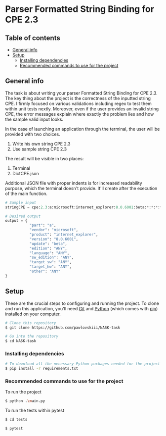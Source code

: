 # Parser Formatted String Binding for CPE 2.3

## Table of contents

- [General info](#general-info)
- [Setup](#setup)
  - [Installing dependencies](#installing-dependencies)
  - [Recommended commands to use for the project](#recommended-commands-to-use-for-the-project)

## General info

The task is about writing your parser Formatted String Binding for CPE 2.3. The key thing about the project is the correctness of the inputted string CPE. I firmly focused on various validations including regex to test them within unit tests nextly. Moreover, even if the user provides an invalid string CPE, the error messages explain where exactly the problem lies and how the sample valid input looks.

In the case of launching an application through the terminal, the user will be provided with two choices.

1. Write his own string CPE 2.3
2. Use sample string CPE 2.3

The result will be visible in two places:

1. Terminal
2. DictCPE.json

Additional JSON file with proper indents is for increased readability purpose, which the terminal doesn't provide. It'll create after the execution of the main function.

```python
# Sample input
stringCPE = cpe:2.3:a:microsoft:internet_explorer:8.0.6001:beta:*:*:*:*:*:*

# Desired output
output = {
           "part": "a",
           "vendor": "microsoft",
           "product": "internet_explorer",
           "version": "8.0.6001",
           "update": "beta",
           "edition": "ANY",
           "language": "ANY",
           "sw_edition": "ANY",
           "target_sw": "ANY",
           "target_hw": "ANY",
           "other": "ANY"
}
```

## Setup

These are the crucial steps to configuring and running the project. To clone and run this application, you'll need [Git](https://git-scm.com) and [Python](https://www.python.org/downloads/) (which comes with [pip](https://pypi.org/project/pip/)) installed on your computer.

```bash
# Clone this repository
$ git clone https://github.com/pawlovskiii/NASK-task

# Go into the repository
$ cd NASK-task
```

### Installing dependencies

```bash
# To download all the necessary Python packages needed for the project
$ pip install -r requirements.txt
```

### Recommended commands to use for the project

To run the project

```bash
$ python .\main.py
```

To run the tests within pytest

```bash
$ cd tests

$ pytest
```
